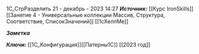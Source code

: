 

1С_СтрРазделить
 21 - декабрь - 2023  14:27 
***Источник:***  [[Курс IronSkills]] [[Занятие 4 - Универсальные коллекции Массив, Структура, Соответствие, СписокЗначений]] [[1сХелпМе]]

***Заметка*** 


***Ключи:*** [[1С_Конфигурация]][[Патерны1С]] [[2023 год]]
